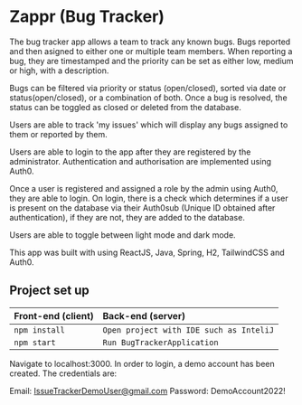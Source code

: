 # Zappr (Bug Tracker)
The bug tracker app allows a team to track any known bugs. Bugs reported and then asigned to either one or multiple team members. When reporting a bug, they are timestamped and the priority can be set as either low, medium or high, with a description.

Bugs can be filtered via priority or status (open/closed), sorted via date or status(open/closed), or a combination of both. Once a bug is resolved, the status can be toggled as closed or deleted from the database. 

Users are able to track 'my issues' which will display any bugs assigned to them or reported by them.

Users are able to login to the app after they are registered by the administrator. Authentication and authorisation are implemented using Auth0. 

Once a user is registered and assigned a role by the admin using Auth0, they are able to login.
On login, there is a check which determines if a user is present on the database via their Auth0sub (Unique ID obtained after authentication), if they are not, they are added to the database.  

Users are able to toggle between light mode and dark mode. 

This app was built with using ReactJS, Java, Spring, H2, TailwindCSS and Auth0.



## Project set up

| Front-end (client) | Back-end (server)    |
| :---               | :---                 |
| `npm install`      |  `Open project with IDE such as InteliJ`|                               
| `npm start`        |  `Run BugTrackerApplication` |


Navigate to localhost:3000. 
In order to login, a demo account has been created. The credentials are:

Email: IssueTrackerDemoUser@gmail.com
Password: DemoAccount2022!
